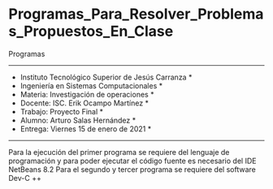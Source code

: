 # Programas_Para_Resolver_Problemas_Propuestos_En_Clase
Programas
********************************************* ** **************
* Instituto Tecnológico Superior de Jesús Carranza *
* Ingeniería en Sistemas Computacionales *
* Materia: Investigación de operaciones *
* Docente: ISC. Erik Ocampo Martínez *
* Trabajo: Proyecto Final *
* Alumno: Arturo Salas Hernández *
* Entrega: Viernes 15 de enero de 2021 *
********************************************** ** ***************

Para la ejecución del primer programa se requiere del lenguaje de programación y para poder ejecutar el código fuente es necesario del IDE NetBeans 8.2
Para el segundo y tercer programa se requiere del software Dev-C ++
